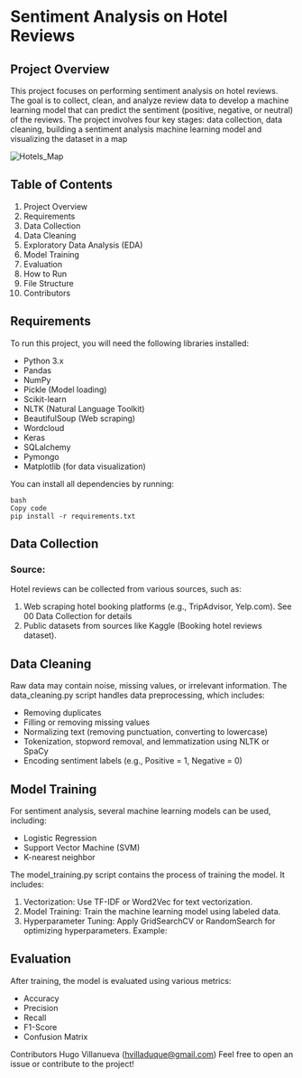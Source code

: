 # Sentiment Analysis on Hotel Reviews
## Project Overview
This project focuses on performing sentiment analysis on hotel reviews. The goal is to collect, clean, and analyze review data to develop a machine learning model that can predict the sentiment (positive, negative, or neutral) of the reviews. The project involves four key stages: data collection, data cleaning, building a sentiment analysis machine learning model and visualizing the dataset in a map

![Hotels_Map](./docs/visualization-sample.png?raw=true "Title")

## Table of Contents 
1. Project Overview
2. Requirements 
3. Data Collection
4. Data Cleaning
5. Exploratory Data Analysis (EDA)
6. Model Training
7. Evaluation 
8. How to Run
9. File Structure
10. Contributors

## Requirements
To run this project, you will need the following libraries installed:

- Python 3.x
- Pandas
- NumPy
- Pickle (Model loading)
- Scikit-learn
- NLTK (Natural Language Toolkit)
- BeautifulSoup (Web scraping)
- Wordcloud
- Keras
- SQLalchemy
- Pymongo
- Matplotlib (for data visualization)


You can install all dependencies by running:
```
bash
Copy code
pip install -r requirements.txt
```

## Data Collection

### Source:
Hotel reviews can be collected from various sources, such as:

1. Web scraping hotel booking platforms (e.g., TripAdvisor, Yelp.com). See 00 Data Collection for details
2. Public datasets from sources like Kaggle (Booking hotel reviews dataset).

## Data Cleaning
Raw data may contain noise, missing values, or irrelevant information. The data_cleaning.py script handles data preprocessing, which includes:

- Removing duplicates
- Filling or removing missing values
- Normalizing text (removing punctuation, converting to lowercase)
- Tokenization, stopword removal, and lemmatization using NLTK or SpaCy
- Encoding sentiment labels (e.g., Positive = 1, Negative = 0)

## Model Training
For sentiment analysis, several machine learning models can be used, including:

- Logistic Regression
- Support Vector Machine (SVM)
- K-nearest neighbor

The model_training.py script contains the process of training the model. It includes:

1. Vectorization: Use TF-IDF or Word2Vec for text vectorization.
2. Model Training: Train the machine learning model using labeled data.
3. Hyperparameter Tuning: Apply GridSearchCV or RandomSearch for optimizing hyperparameters.
Example:

## Evaluation
After training, the model is evaluated using various metrics:

- Accuracy
- Precision
- Recall
- F1-Score
- Confusion Matrix

Contributors
Hugo Villanueva (hvilladuque@gmail.com)
Feel free to open an issue or contribute to the project!
